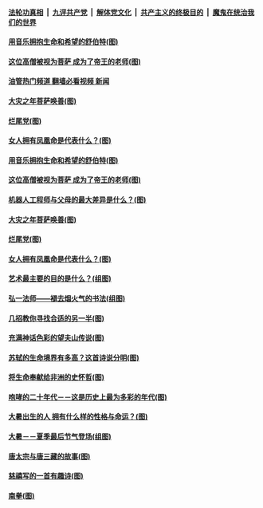 ####  [法轮功真相](../../../../basic/blob/master/README.md?t=07261131) &nbsp;|&nbsp; [九评共产党](../../../../9ping.md/blob/master/README.md?t=07261131) &nbsp;|&nbsp; [解体党文化](../../../../jtdwh.md/blob/master/README.md?t=07261131)  &nbsp;|&nbsp; [共产主义的终极目的](../../../../gczydzjmd.md/blob/master/README.md?t=07261131) &nbsp;|&nbsp; [魔鬼在统治我们的世界](../../../../mgztzwmdsj.md/blob/master/README.md?t=07261131) 

#### [用音乐拥抱生命和希望的舒伯特(图)](../pages/p7/1011720.md?t=07261131) 

#### [这位高僧被视为菩萨 成为了帝王的老师(图)](../pages/p7/1012659.md?t=07261131) 

#### [油管热门频道 翻墙必看视频 新闻](http://45.76.130.85:81/youtube.html?07261131)

#### [大灾之年菩萨唤善(图)](../pages/p7/1011910.md?t=07261131) 


#### [烂尾党(图)](../pages/p7/1012354.md?t=07261131) 

#### [女人拥有凤凰命是代表什么？(图)](../pages/p7/1012066.md?t=07261131) 

#### [用音乐拥抱生命和希望的舒伯特(图)](../pages/p7/1011720.md?t=07261131) 

#### [这位高僧被视为菩萨 成为了帝王的老师(图)](../pages/p7/1012659.md?t=07261131) 

#### [机器人工程师与父母的最大差异是什么？(图)](../pages/p7/1012442.md?t=07261131) 

#### [大灾之年菩萨唤善(图)](../pages/p7/1011910.md?t=07261131) 


#### [烂尾党(图)](../pages/p7/1012354.md?t=07261131) 

#### [女人拥有凤凰命是代表什么？(图)](../pages/p7/1012066.md?t=07261131) 


#### [艺术最主要的目的是什么？(组图)](../pages/p7/1011751.md?t=07261131) 

#### [弘一法师——褪去烟火气的书法(组图)](../pages/p7/1007928.md?t=07261131) 

#### [几招教你寻找合适的另一半(图)](../pages/p7/1012061.md?t=07261131) 

#### [充满神话色彩的望夫山传说(图)](../pages/p7/1011827.md?t=07261131) 

#### [苏轼的生命境界有多高？这首诗说分明(图)](../pages/p7/1011756.md?t=07261131) 

#### [将生命奉献给非洲的史怀哲(图)](../pages/p7/1011218.md?t=07261131) 

#### [咆哮的二十年代－－这是历史上最为多彩的年代(图)](../pages/p7/1011617.md?t=07261131) 

#### [大暑出生的人 拥有什么样的性格与命运？(图)](../pages/p7/997123.md?t=07261131) 

#### [大暑－－夏季最后节气登场(组图)](../pages/p7/1011693.md?t=07261131) 

#### [唐太宗与唐三藏的故事(图)](../pages/p7/1012018.md?t=07261131) 

#### [慈禧写的一首有趣诗(图)](../pages/p7/1011568.md?t=07261131) 

#### [南拳(图)](../pages/p7/1011616.md?t=07261131) 

<img src='http://gfw-breaker.win/goodnews/indexes/p7.md' width='0px' height='0px'/>
